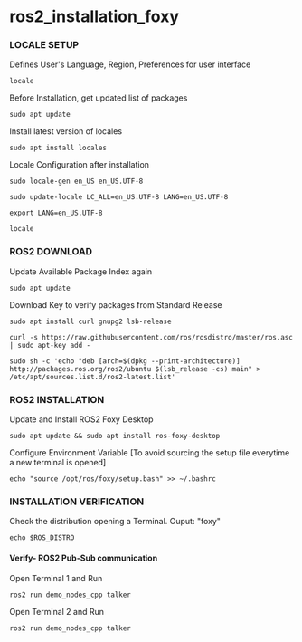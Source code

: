 # ros2_installation_foxy 

### LOCALE SETUP

Defines User's Language, Region, Preferences for user interface

```
locale
```
Before Installation, get updated list of packages

```
sudo apt update
```

Install latest version of locales

```
sudo apt install locales
```

Locale Configuration after installation

```
sudo locale-gen en_US en_US.UTF-8

sudo update-locale LC_ALL=en_US.UTF-8 LANG=en_US.UTF-8

export LANG=en_US.UTF-8

locale

```

### ROS2 DOWNLOAD

Update Available Package Index again
```
sudo apt update
```
Download Key to verify packages from Standard Release

```
sudo apt install curl gnupg2 lsb-release

curl -s https://raw.githubusercontent.com/ros/rosdistro/master/ros.asc | sudo apt-key add -

sudo sh -c 'echo "deb [arch=$(dpkg --print-architecture)] http://packages.ros.org/ros2/ubuntu $(lsb_release -cs) main" > /etc/apt/sources.list.d/ros2-latest.list'

```


### ROS2 INSTALLATION

Update and Install ROS2 Foxy Desktop

```
sudo apt update && sudo apt install ros-foxy-desktop
```

Configure Environment Variable [To avoid sourcing the setup file everytime a new terminal is opened]

```
echo "source /opt/ros/foxy/setup.bash" >> ~/.bashrc
```

### INSTALLATION VERIFICATION

Check the distribution opening a Terminal. Ouput: "foxy"
```
echo $ROS_DISTRO
```

#### Verify- ROS2 Pub-Sub communication

Open Terminal 1 and Run

```
ros2 run demo_nodes_cpp talker
```

Open Terminal 2 and Run

```
ros2 run demo_nodes_cpp talker
```




